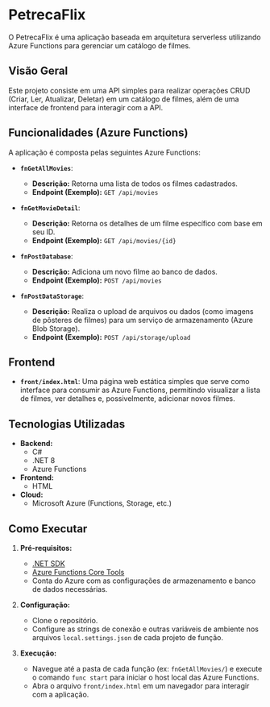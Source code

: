 # PetrecaFlix

O PetrecaFlix é uma aplicação baseada em arquitetura serverless utilizando Azure Functions para gerenciar um catálogo de filmes.

## Visão Geral

Este projeto consiste em uma API simples para realizar operações CRUD (Criar, Ler, Atualizar, Deletar) em um catálogo de filmes, além de uma interface de frontend para interagir com a API.

## Funcionalidades (Azure Functions)

A aplicação é composta pelas seguintes Azure Functions:

- **`fnGetAllMovies`**:
  - **Descrição:** Retorna uma lista de todos os filmes cadastrados.
  - **Endpoint (Exemplo):** `GET /api/movies`

- **`fnGetMovieDetail`**:
  - **Descrição:** Retorna os detalhes de um filme específico com base em seu ID.
  - **Endpoint (Exemplo):** `GET /api/movies/{id}`

- **`fnPostDatabase`**:
  - **Descrição:** Adiciona um novo filme ao banco de dados.
  - **Endpoint (Exemplo):** `POST /api/movies`

- **`fnPostDataStorage`**:
  - **Descrição:** Realiza o upload de arquivos ou dados (como imagens de pôsteres de filmes) para um serviço de armazenamento (Azure Blob Storage).
  - **Endpoint (Exemplo):** `POST /api/storage/upload`

## Frontend

- **`front/index.html`**: Uma página web estática simples que serve como interface para consumir as Azure Functions, permitindo visualizar a lista de filmes, ver detalhes e, possivelmente, adicionar novos filmes.

## Tecnologias Utilizadas

- **Backend:**
  - C#
  - .NET 8
  - Azure Functions
- **Frontend:**
  - HTML
- **Cloud:**
  - Microsoft Azure (Functions, Storage, etc.)

## Como Executar

1.  **Pré-requisitos:**
    - [.NET SDK](https://dotnet.microsoft.com/download)
    - [Azure Functions Core Tools](https://github.com/Azure/azure-functions-core-tools)
    - Conta do Azure com as configurações de armazenamento e banco de dados necessárias.

2.  **Configuração:**
    - Clone o repositório.
    - Configure as strings de conexão e outras variáveis de ambiente nos arquivos `local.settings.json` de cada projeto de função.

3.  **Execução:**
    - Navegue até a pasta de cada função (ex: `fnGetAllMovies/`) e execute o comando `func start` para iniciar o host local das Azure Functions.
    - Abra o arquivo `front/index.html` em um navegador para interagir com a aplicação.
